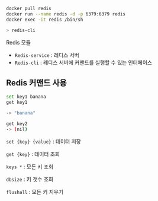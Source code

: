 ```bash
docker pull redis
docker run --name redis -d -p 6379:6379 redis
docker exec -it redis /bin/sh

> redis-cli
```

Redis 모듈

- `Redis-service` : 레디스 서버
- `Redis-cli` : 레디스 서버에 커맨드를 실행할 수 있는 인터페이스

## Redis 커맨드 사용

```bash
set key1 banana
get key1

-> "banana"

get key2
-> (nil)
```

`set {key} {value}` : 데이터 저장

`get {key}` : 데이터 조회

`keys *` : 모든 키 조회

`dbsize` : 키 갯수 조회

`flushall` : 모든 키 지우기
